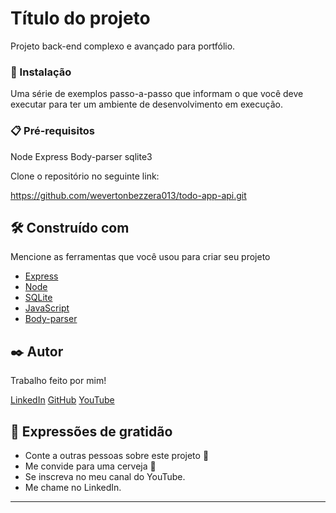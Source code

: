 # Título do projeto

Projeto back-end complexo e avançado para portfólio.

### 🔧 Instalação

Uma série de exemplos passo-a-passo que informam o que você deve executar para ter um ambiente de desenvolvimento em execução.

### 📋 Pré-requisitos

Node
Express
Body-parser
sqlite3

Clone o repositório no seguinte link:

https://github.com/wevertonbezzera013/todo-app-api.git


## 🛠️ Construído com

Mencione as ferramentas que você usou para criar seu projeto

* [Express](https://expressjs.com/pt-br/)
* [Node](https://nodejs.org/en/)
* [SQLite](https://www.npmjs.com/package/sqlite3)
* [JavaScript](https://www.javascript.com/)
* [Body-parser](https://www.npmjs.com/package/body-parser)


## ✒️ Autor

Trabalho feito por mim!

[LinkedIn](https://www.linkedin.com/in/weverton-bezerra-da-costa-061ab11a4/)
[GitHub](https://github.com/wevertonbezzera013)
[YouTube](https://www.youtube.com/channel/UCCwI6nTtlty0Fp2QMdQV41w)

## 🎁 Expressões de gratidão

* Conte a outras pessoas sobre este projeto 📢
* Me convide para uma cerveja 🍺 
* Se inscreva no meu canal do YouTube.
* Me chame no LinkedIn.


---
